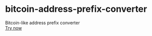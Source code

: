 # bitcoin-address-prefix-converter
Bitcoin-like address prefix converter    
[Try now](https://nao20010128nao.github.io/bitcoin-address-prefix-converter/)
